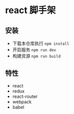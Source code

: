 # react 脚手架

## 安装

- 下载本仓库执行 `npm install`
- 开启服务 `npm run dev`
- 构建资源 `npm run build`

## 特性

- react
- redux
- react-router
- webpack
- babel